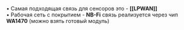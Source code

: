 • Самая подходящая связь для сенсоров это - **[[LPWAN]]**  
 • Рабочая сеть с покрытием - **NB-Fi** 
 связь реализуется через чип **WA1470** (можно взять готовый модуль)
